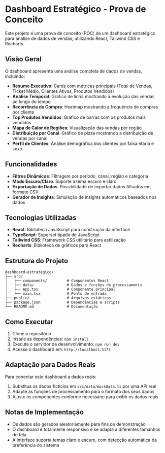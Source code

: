 # Dashboard Estratégico - Prova de Conceito

Este projeto é uma prova de conceito (POC) de um dashboard estratégico para análise de dados de vendas, utilizando React, Tailwind CSS e Recharts.

## Visão Geral

O dashboard apresenta uma análise completa de dados de vendas, incluindo:

- **Resumo Executivo**: Cards com métricas principais (Total de Vendas, Ticket Médio, Clientes Ativos, Produtos Vendidos)
- **Análise Temporal**: Gráfico de linha mostrando a evolução das vendas ao longo do tempo
- **Recorrência de Compra**: Heatmap mostrando a frequência de compras por cliente
- **Top Produtos Vendidos**: Gráfico de barras com os produtos mais vendidos
- **Mapa de Calor de Regiões**: Visualização das vendas por região
- **Distribuição por Canal**: Gráfico de pizza mostrando a distribuição de vendas por canal
- **Perfil de Clientes**: Análise demográfica dos clientes por faixa etária e sexo

## Funcionalidades

- **Filtros Dinâmicos**: Filtragem por período, canal, região e categoria
- **Modo Escuro/Claro**: Suporte a tema escuro e claro
- **Exportação de Dados**: Possibilidade de exportar dados filtrados em formato CSV
- **Gerador de Insights**: Simulação de insights automáticos baseados nos dados

## Tecnologias Utilizadas

- **React**: Biblioteca JavaScript para construção da interface
- **TypeScript**: Superset tipado de JavaScript
- **Tailwind CSS**: Framework CSS utilitário para estilização
- **Recharts**: Biblioteca de gráficos para React

## Estrutura do Projeto

```
dashboard-estrategico/
├── src/
│   ├── components/         # Componentes React
│   ├── data/               # Dados e funções de processamento
│   ├── App.tsx             # Componente principal
│   └── main.tsx            # Ponto de entrada
├── public/                 # Arquivos estáticos
├── package.json            # Dependências e scripts
└── README.md               # Documentação
```

## Como Executar

1. Clone o repositório
2. Instale as dependências: `npm install`
3. Execute o servidor de desenvolvimento: `npm run dev`
4. Acesse o dashboard em: `http://localhost:5173`

## Adaptação para Dados Reais

Para conectar este dashboard a dados reais:

1. Substitua os dados fictícios em `src/data/mockData.ts` por uma API real
2. Adapte as funções de processamento para o formato dos seus dados
3. Ajuste os componentes conforme necessário para exibir os dados reais

## Notas de Implementação

- Os dados são gerados aleatoriamente para fins de demonstração
- O dashboard é totalmente responsivo e se adapta a diferentes tamanhos de tela
- A interface suporta temas claro e escuro, com detecção automática da preferência do sistema
